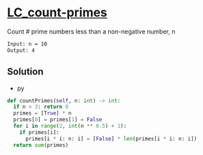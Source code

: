 # [LC_count-primes](https://leetcode.com/problems/count-primes)

Count # prime numbers less than a non-negative number, n

```txt
Input: n = 10
Output: 4
```

## Solution

* py

```py
def countPrimes(self, n: int) -> int:
  if n < 3: return 0
  primes = [True] * n
  primes[0] = primes[1] = False
  for i in range(2, int(n ** 0.5) + 1):
    if primes[i]:
      primes[i * i: n: i] = [False] * len(primes[i * i: n: i])
  return sum(primes)
```
